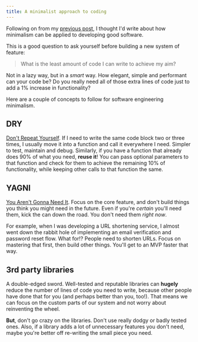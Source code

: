 ```yaml
---
title: A minimalist approach to coding
---
```


Following on from my [previous post](functionality-over-style), I thought I'd write about how minimalism can be applied to developing good software.

This is a good question to ask yourself before building a new system of feature:

> What is the least amount of code I can write to achieve my aim?

Not in a lazy way, but in a _smart_ way. How elegant, simple and performant can your code be? Do you really need all of those extra lines of code just to add a 1% increase in functionality?

Here are a couple of concepts to follow for software engineering minimalism.

## DRY

[Don't Repeat Yourself](https://en.wikipedia.org/wiki/Don%27t_repeat_yourself). If I need to write the same code block two or three times, I usually move it into a function and call it everywhere I need. Simpler to test, maintain and debug. Similarly, if you have a function that already does 90% of what you need, **reuse it**! You can pass optional parameters to that function and check for them to achieve the remaining 10% of functionality, while keeping other calls to that function the same.

## YAGNI

[You Aren't Gonna Need It](https://en.wikipedia.org/wiki/You_aren%27t_gonna_need_it). Focus on the core feature, and don't build things you think you might need in the future. Even if you're _certain_ you'll need them, kick the can down the road. You don't need them _right now_.

For example, when I was developing a URL shortening service, I almost went down the rabbit hole of implementing an email verification and password reset flow. What for!? People need to shorten URLs. Focus on mastering that first, then build other things. You'll get to an MVP faster that way.

## 3rd party libraries

A double-edged sword. Well-tested and reputable libraries can **hugely** reduce the number of lines of code you need to write, because other people have done that for you (and perhaps better than you, too!). That means we can focus on the custom parts of our system and not worry about reinventing the wheel.

**But**, don't go crazy on the libraries. Don't use really dodgy or badly tested ones. Also, if a library adds a lot of unnecessary features you don't need, maybe you're better off re-writing the small piece you need.
